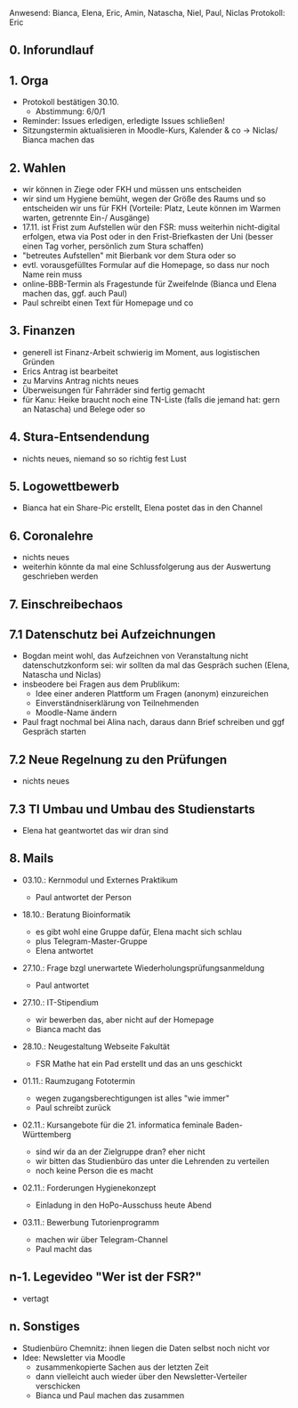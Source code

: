 ---
---

Anwesend: Bianca, Elena, Eric, Amin, Natascha, Niel, Paul, Niclas
Protokoll: Eric

## 0. Inforundlauf

## 1. Orga

- Protokoll bestätigen 30.10.
  - Abstimmung: 6/0/1
- Reminder: Issues erledigen, erledigte Issues schließen!
- Sitzungstermin aktualisieren in Moodle-Kurs, Kalender & co -> Niclas/ Bianca machen das

## 2. Wahlen

- wir können in Ziege oder FKH und müssen uns entscheiden
- wir sind um Hygiene bemüht, wegen der Größe des Raums und so entscheiden wir uns für FKH
  (Vorteile: Platz, Leute können im Warmen warten, getrennte Ein-/ Ausgänge)
- 17.11. ist Frist zum Aufstellen wür den FSR: muss weiterhin nicht-digital erfolgen, etwa via Post oder in den Frist-Briefkasten der Uni (besser einen Tag vorher, persönlich zum Stura schaffen)
- "betreutes Aufstellen" mit Bierbank vor dem Stura oder so
- evtl. vorausgefülltes Formular auf die Homepage, so dass nur noch Name rein muss
- online-BBB-Termin als Fragestunde für Zweifelnde (Bianca und Elena machen das, ggf. auch Paul)
- Paul schreibt einen Text für Homepage und co

## 3. Finanzen

- generell ist Finanz-Arbeit schwierig im Moment, aus logistischen Gründen
- Erics Antrag ist bearbeitet
- zu Marvins Antrag nichts neues
- Überweisungen für Fahrräder sind fertig gemacht
- für Kanu: Heike braucht noch eine TN-Liste (falls die jemand hat: gern an Natascha) und Belege oder so

## 4. Stura-Entsendendung

- nichts neues, niemand so so richtig fest Lust

## 5. Logowettbewerb

- Bianca hat ein Share-Pic erstellt, Elena postet das in den Channel

## 6. Coronalehre

- nichts neues
- weiterhin könnte da mal eine Schlussfolgerung aus der Auswertung geschrieben werden

## 7. Einschreibechaos

## 7.1 Datenschutz bei Aufzeichnungen

- Bogdan meint wohl, das Aufzeichnen von Veranstaltung nicht datenschutzkonform sei: wir sollten da mal das Gespräch suchen (Elena, Natascha und Niclas)
- insbeodere bei Fragen aus dem Prublikum:
  - Idee einer anderen Plattform um Fragen (anonym) einzureichen
  - Einverständniserklärung von Teilnehmenden
  - Moodle-Name ändern
- Paul fragt nochmal bei Alina nach, daraus dann Brief schreiben und ggf Gespräch starten

## 7.2 Neue Regelnung zu den Prüfungen

- nichts neues

## 7.3 TI Umbau und Umbau des Studienstarts

- Elena hat geantwortet das wir dran sind

## 8. Mails

- 03.10.: Kernmodul und Externes Praktikum

  - Paul antwortet der Person

- 18.10.: Beratung Bioinformatik

  - es gibt wohl eine Gruppe dafür, Elena macht sich schlau
  - plus Telegram-Master-Gruppe
  - Elena antwortet

- 27.10.: Frage bzgl unerwartete Wiederholungsprüfungsanmeldung

  - Paul antwortet

- 27.10.: IT-Stipendium

  - wir bewerben das, aber nicht auf der Homepage
  - Bianca macht das

- 28.10.: Neugestaltung Webseite Fakultät

  - FSR Mathe hat ein Pad erstellt und das an uns geschickt

- 01.11.: Raumzugang Fototermin

  - wegen zugangsberechtigungen ist alles "wie immer"
  - Paul schreibt zurück

- 02.11.: Kursangebote für die 21. informatica feminale Baden-Württemberg

  - sind wir da an der Zielgruppe dran? eher nicht
  - wir bitten das Studienbüro das unter die Lehrenden zu verteilen
  - noch keine Person die es macht

- 02.11.: Forderungen Hygienekonzept

  - Einladung in den HoPo-Ausschuss heute Abend

- 03.11.: Bewerbung Tutorienprogramm
  - machen wir über Telegram-Channel
  - Paul macht das

## n-1. Legevideo "Wer ist der FSR?"

- vertagt

## n. Sonstiges

- Studienbüro Chemnitz: ihnen liegen die Daten selbst noch nicht vor
- Idee: Newsletter via Moodle
  - zusammenkopierte Sachen aus der letzten Zeit
  - dann vielleicht auch wieder über den Newsletter-Verteiler verschicken
  - Bianca und Paul machen das zusammen
